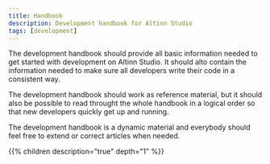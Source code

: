 ```yaml
---
title: Handbook
description: Development handbook for Altinn Studio
tags: [development]
---
```


The development handbook should provide all basic information needed to get started with development on Altinn Studio.
It should alto contain the information needed to make sure all developers write their code in a consistent way.

The development handbook should work as reference material, but it should also be possible to
read throught the whole handbook in a logical order so that new developers quickly get up and running.

The development handbook is a dynamic material and everybody should feel free to extend or correct articles when needed.

{{% children description="true" depth="1" %}}
